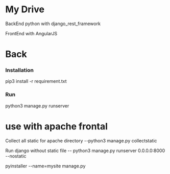 

# My Drive


BackEnd python with  django_rest_framework
 
FrontEnd with  AngularJS


# Back

### Installation
pip3 install -r requirement.txt

### Run 

python3  manage.py runserver


# use with apache frontal

Collect all static for apache directory --python3 manage.py collectstatic

Run django without static file -- python3 manage.py runserver 0.0.0.0:8000 --nostatic


pyinstaller --name=mysite manage.py 

